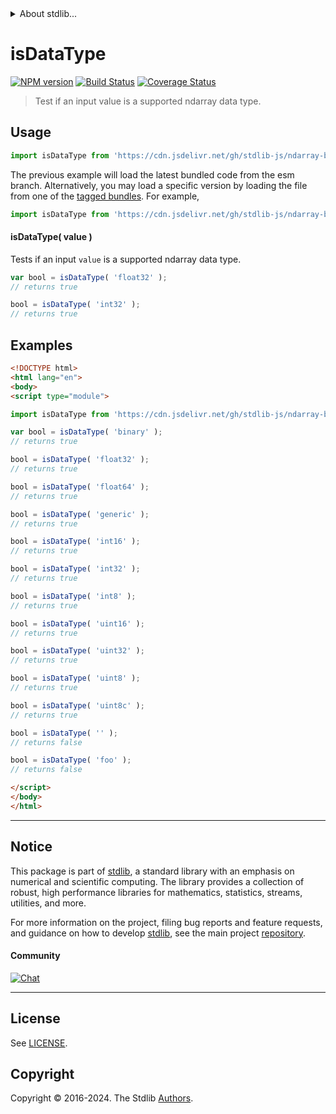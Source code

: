 <!--

@license Apache-2.0

Copyright (c) 2018 The Stdlib Authors.

Licensed under the Apache License, Version 2.0 (the "License");
you may not use this file except in compliance with the License.
You may obtain a copy of the License at

   http://www.apache.org/licenses/LICENSE-2.0

Unless required by applicable law or agreed to in writing, software
distributed under the License is distributed on an "AS IS" BASIS,
WITHOUT WARRANTIES OR CONDITIONS OF ANY KIND, either express or implied.
See the License for the specific language governing permissions and
limitations under the License.

-->


<details>
  <summary>
    About stdlib...
  </summary>
  <p>We believe in a future in which the web is a preferred environment for numerical computation. To help realize this future, we've built stdlib. stdlib is a standard library, with an emphasis on numerical and scientific computation, written in JavaScript (and C) for execution in browsers and in Node.js.</p>
  <p>The library is fully decomposable, being architected in such a way that you can swap out and mix and match APIs and functionality to cater to your exact preferences and use cases.</p>
  <p>When you use stdlib, you can be absolutely certain that you are using the most thorough, rigorous, well-written, studied, documented, tested, measured, and high-quality code out there.</p>
  <p>To join us in bringing numerical computing to the web, get started by checking us out on <a href="https://github.com/stdlib-js/stdlib">GitHub</a>, and please consider <a href="https://opencollective.com/stdlib">financially supporting stdlib</a>. We greatly appreciate your continued support!</p>
</details>

# isDataType

[![NPM version][npm-image]][npm-url] [![Build Status][test-image]][test-url] [![Coverage Status][coverage-image]][coverage-url] <!-- [![dependencies][dependencies-image]][dependencies-url] -->

> Test if an input value is a supported ndarray data type.

<!-- Section to include introductory text. Make sure to keep an empty line after the intro `section` element and another before the `/section` close. -->

<section class="intro">

</section>

<!-- /.intro -->

<!-- Package usage documentation. -->



<section class="usage">

## Usage

```javascript
import isDataType from 'https://cdn.jsdelivr.net/gh/stdlib-js/ndarray-base-assert-is-data-type@esm/index.mjs';
```
The previous example will load the latest bundled code from the esm branch. Alternatively, you may load a specific version by loading the file from one of the [tagged bundles](https://github.com/stdlib-js/ndarray-base-assert-is-data-type/tags). For example,

```javascript
import isDataType from 'https://cdn.jsdelivr.net/gh/stdlib-js/ndarray-base-assert-is-data-type@v0.2.0-esm/index.mjs';
```

#### isDataType( value )

Tests if an input `value` is a supported ndarray data type.

```javascript
var bool = isDataType( 'float32' );
// returns true

bool = isDataType( 'int32' );
// returns true
```

</section>

<!-- /.usage -->

<!-- Package usage notes. Make sure to keep an empty line after the `section` element and another before the `/section` close. -->

<section class="notes">

</section>

<!-- /.notes -->

<!-- Package usage examples. -->

<section class="examples">

## Examples

<!-- eslint no-undef: "error" -->

```html
<!DOCTYPE html>
<html lang="en">
<body>
<script type="module">

import isDataType from 'https://cdn.jsdelivr.net/gh/stdlib-js/ndarray-base-assert-is-data-type@esm/index.mjs';

var bool = isDataType( 'binary' );
// returns true

bool = isDataType( 'float32' );
// returns true

bool = isDataType( 'float64' );
// returns true

bool = isDataType( 'generic' );
// returns true

bool = isDataType( 'int16' );
// returns true

bool = isDataType( 'int32' );
// returns true

bool = isDataType( 'int8' );
// returns true

bool = isDataType( 'uint16' );
// returns true

bool = isDataType( 'uint32' );
// returns true

bool = isDataType( 'uint8' );
// returns true

bool = isDataType( 'uint8c' );
// returns true

bool = isDataType( '' );
// returns false

bool = isDataType( 'foo' );
// returns false

</script>
</body>
</html>
```

</section>

<!-- /.examples -->

<!-- Section to include cited references. If references are included, add a horizontal rule *before* the section. Make sure to keep an empty line after the `section` element and another before the `/section` close. -->

<section class="references">

</section>

<!-- /.references -->

<!-- Section for related `stdlib` packages. Do not manually edit this section, as it is automatically populated. -->

<section class="related">

</section>

<!-- /.related -->

<!-- Section for all links. Make sure to keep an empty line after the `section` element and another before the `/section` close. -->


<section class="main-repo" >

* * *

## Notice

This package is part of [stdlib][stdlib], a standard library with an emphasis on numerical and scientific computing. The library provides a collection of robust, high performance libraries for mathematics, statistics, streams, utilities, and more.

For more information on the project, filing bug reports and feature requests, and guidance on how to develop [stdlib][stdlib], see the main project [repository][stdlib].

#### Community

[![Chat][chat-image]][chat-url]

---

## License

See [LICENSE][stdlib-license].


## Copyright

Copyright &copy; 2016-2024. The Stdlib [Authors][stdlib-authors].

</section>

<!-- /.stdlib -->

<!-- Section for all links. Make sure to keep an empty line after the `section` element and another before the `/section` close. -->

<section class="links">

[npm-image]: http://img.shields.io/npm/v/@stdlib/ndarray-base-assert-is-data-type.svg
[npm-url]: https://npmjs.org/package/@stdlib/ndarray-base-assert-is-data-type

[test-image]: https://github.com/stdlib-js/ndarray-base-assert-is-data-type/actions/workflows/test.yml/badge.svg?branch=v0.2.0
[test-url]: https://github.com/stdlib-js/ndarray-base-assert-is-data-type/actions/workflows/test.yml?query=branch:v0.2.0

[coverage-image]: https://img.shields.io/codecov/c/github/stdlib-js/ndarray-base-assert-is-data-type/main.svg
[coverage-url]: https://codecov.io/github/stdlib-js/ndarray-base-assert-is-data-type?branch=main

<!--

[dependencies-image]: https://img.shields.io/david/stdlib-js/ndarray-base-assert-is-data-type.svg
[dependencies-url]: https://david-dm.org/stdlib-js/ndarray-base-assert-is-data-type/main

-->

[chat-image]: https://img.shields.io/gitter/room/stdlib-js/stdlib.svg
[chat-url]: https://app.gitter.im/#/room/#stdlib-js_stdlib:gitter.im

[stdlib]: https://github.com/stdlib-js/stdlib

[stdlib-authors]: https://github.com/stdlib-js/stdlib/graphs/contributors

[umd]: https://github.com/umdjs/umd
[es-module]: https://developer.mozilla.org/en-US/docs/Web/JavaScript/Guide/Modules

[deno-url]: https://github.com/stdlib-js/ndarray-base-assert-is-data-type/tree/deno
[deno-readme]: https://github.com/stdlib-js/ndarray-base-assert-is-data-type/blob/deno/README.md
[umd-url]: https://github.com/stdlib-js/ndarray-base-assert-is-data-type/tree/umd
[umd-readme]: https://github.com/stdlib-js/ndarray-base-assert-is-data-type/blob/umd/README.md
[esm-url]: https://github.com/stdlib-js/ndarray-base-assert-is-data-type/tree/esm
[esm-readme]: https://github.com/stdlib-js/ndarray-base-assert-is-data-type/blob/esm/README.md
[branches-url]: https://github.com/stdlib-js/ndarray-base-assert-is-data-type/blob/main/branches.md

[stdlib-license]: https://raw.githubusercontent.com/stdlib-js/ndarray-base-assert-is-data-type/main/LICENSE

</section>

<!-- /.links -->
